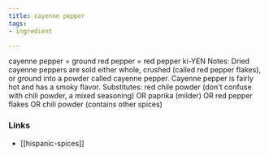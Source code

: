 ```yaml
---
title: cayenne pepper
tags:
- ingredient

---
```

cayenne pepper = ground red pepper = red pepper ki-YEN Notes: Dried cayenne peppers are sold either whole, crushed (called red pepper flakes), or ground into a powder called cayenne pepper. Cayenne pepper is fairly hot and has a smoky flavor. Substitutes: red chile powder (don't confuse with chili powder, a mixed seasoning) OR paprika (milder) OR red pepper flakes OR chili powder (contains other spices)

### Links

* [[hispanic-spices]]
